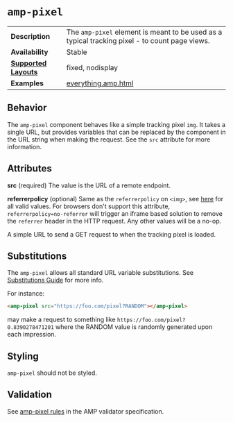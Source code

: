 <!---
Copyright 2015 The AMP HTML Authors. All Rights Reserved.

Licensed under the Apache License, Version 2.0 (the "License");
you may not use this file except in compliance with the License.
You may obtain a copy of the License at

      http://www.apache.org/licenses/LICENSE-2.0

Unless required by applicable law or agreed to in writing, software
distributed under the License is distributed on an "AS-IS" BASIS,
WITHOUT WARRANTIES OR CONDITIONS OF ANY KIND, either express or implied.
See the License for the specific language governing permissions and
limitations under the License.
-->

# <a name="amp-pixel"></a> `amp-pixel`

<table>
  <tr>
    <td class="col-fourty"><strong>Description</strong></td>
    <td>The <code>amp-pixel</code> element is meant to be used as a typical tracking pixel - to count page views.</td>
  </tr>
  <tr>
    <td class="col-fourty"><strong>Availability</strong></td>
    <td>Stable</td>
  </tr>
  <tr>
    <td class="col-fourty"><strong><a href="https://www.ampproject.org/docs/guides/responsive/control_layout.html">Supported Layouts</a></strong></td>
    <td>fixed, nodisplay</td>
  </tr>
  <tr>
    <td class="col-fourty"><strong>Examples</strong></td>
    <td><a href="https://github.com/ampproject/amphtml/blob/master/examples/everything.amp.html">everything.amp.html</a></td>
  </tr>
</table>

## Behavior

The `amp-pixel` component behaves like a simple tracking pixel `img`. It takes a single URL, but provides variables that can be replaced by the component in the URL string when making the request. See the `src` attribute for more information.

## Attributes

**src** (required)
The value is the URL of a remote endpoint.

**referrerpolicy** (optional)
Same as the `referrerpolicy` on `<img>`, see [here](https://developer.mozilla.org/en-US/docs/Web/HTTP/Headers/Referrer-Policy) for all valid values.
For browsers don't support this attribute, `referrerpolicy=no-referrer` will trigger an iframe based solution to remove the `referrer` header in the HTTP request. Any other values will be a no-op.

A simple URL to send a GET request to when the tracking pixel is loaded.

## Substitutions

The `amp-pixel` allows all standard URL variable substitutions.
See [Substitutions Guide](../spec/amp-var-substitutions.md) for more info.

For instance:
```html
<amp-pixel src="https://foo.com/pixel?RANDOM"></amp-pixel>
```
may make a request to something like `https://foo.com/pixel?0.8390278471201` where the RANDOM value is randomly generated upon each impression.

## Styling

`amp-pixel` should not be styled.

## Validation

See [amp-pixel rules](https://github.com/ampproject/amphtml/blob/master/validator/validator-main.protoascii) in the AMP validator specification.
